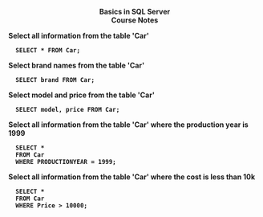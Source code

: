 <b><p align=center> Basics in SQL Server</br>
Course Notes</br>


Select all information from the table 'Car'
```
  SELECT * FROM Car;
```

Select brand names from the table 'Car'
```
  SELECT brand FROM Car;
```

Select model and price from the table 'Car'
```
  SELECT model, price FROM Car;
```

Select all information from the table 'Car' where the production year is 1999
```
  SELECT *
  FROM Car
  WHERE PRODUCTIONYEAR = 1999;
```

Select all information from the table 'Car' where the cost is less than 10k
```
  SELECT *
  FROM Car
  WHERE Price > 10000;
```

